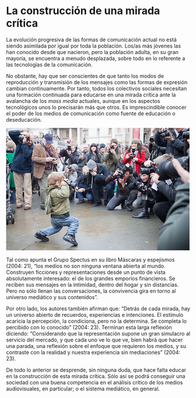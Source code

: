 # La construcción de una mirada crítica

La evolución progresiva de las formas de comunicación actual no está siendo asimilada por igual por toda la población. Los/as más jóvenes las han conocido desde que nacieron, pero la población adulta, en su gran mayoría, se encuentra a menudo desplazada, sobre todo en lo referente a las tecnologías de la comunicación.

No obstante, hay que ser conscientes de que tanto los modos de reproducción y transmisión de los mensajes como las formas de expresión cambian continuamente. Por tanto, todos los colectivos sociales necesitan una formación continuada para educarse en una mirada crítica ante la avalancha de los _mass media_ actuales, aunque en los aspectos tecnológicos unos lo precisarán más que otros. Es imprescindible conocer el poder de los medios de comunicación como fuente de educación o deseducación.


[![mirada crítica. Licencia de Creative Commons 40.by](img/La_construccion_de_una_mirada_critica.jpg "mirada crítica")](https://goo.gl/TtSDaq)


Tal como apunta el Grupo Spectus en su libro Máscaras y espejismos (2004: 21), “los medios no son ninguna ventana abierta al mundo. Construyen ficciones y representaciones desde un punto de vista absolutamente interesado: el de los grandes emporios financieros. Se reciben sus mensajes en la intimidad, dentro del hogar y sin distancias. Pero no sólo llenan las conversaciones, la convivencia gira en torno al universo mediático y sus contenidos”.

Por otro lado, los autores también afirman que: “Detrás de cada mirada, hay un universo abierto de recuerdos, experiencias e intenciones. El estímulo acaricia la percepción, la condiciona, pero no la determina. Se completa lo percibido con lo conocido” (2004: 23). Terminan esta larga reflexión diciendo: “Considerando que la representación supone un gran simulacro al servicio del mercado, y que cada uno ve lo que ve, bien habrá que hacer una parada, una reflexión sobre el enfoque que requieren los medios, y su contraste con la realidad y nuestra experiencia sin mediaciones” (2004: 23).

De todo lo anterior se desprende, sin ninguna duda, que hace falta educar en la construcción de esta mirada crítica. Sólo así se podrá conseguir una sociedad con una buena competencia en el análisis crítico de los medios audiovisuales, en particular; o el sistema mediático, en general.

